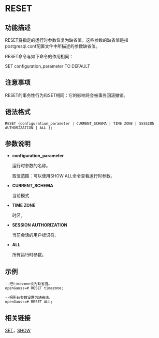 # RESET<a name="ZH-CN_TOPIC_0289900889"></a>

## 功能描述<a name="zh-cn_topic_0283137385_zh-cn_topic_0237122178_zh-cn_topic_0059779097_sa3f93000a69d4ca8b8633a05032af243"></a>

RESET将指定的运行时参数恢复为缺省值。这些参数的缺省值是指postgresql.conf配置文件中所描述的参数缺省值。

RESET命令与如下命令的作用相同：

SET configuration\_parameter TO DEFAULT

## 注意事项<a name="zh-cn_topic_0283137385_zh-cn_topic_0237122178_zh-cn_topic_0059779097_se19c96dc4d7341868f398f878ba97059"></a>

RESET的事务性行为和SET相同：它的影响将会被事务回滚撤销。

## 语法格式<a name="zh-cn_topic_0283137385_zh-cn_topic_0237122178_zh-cn_topic_0059779097_s3afbc03dbde14335b3bd49e0d094df41"></a>

```
RESET {configuration_parameter | CURRENT_SCHEMA | TIME ZONE | SESSION AUTHORIZATION | ALL };
```

## 参数说明<a name="zh-cn_topic_0283137385_zh-cn_topic_0237122178_zh-cn_topic_0059779097_s46998dbd2cc84394b47aad2adc8ea141"></a>

-   **configuration\_parameter**

    运行时参数的名称。

    取值范围：可以使用SHOW ALL命令查看运行时参数。

-   **CURRENT\_SCHEMA**

    当前模式

-   **TIME ZONE**

    时区。

-   **SESSION AUTHORIZATION**

    当前会话的用户标识符。

-   **ALL**

    所有运行时参数。


## 示例<a name="zh-cn_topic_0283137385_zh-cn_topic_0237122178_zh-cn_topic_0059779097_sa81e1feab8d2413fb3c8fb7b7c013fcb"></a>

```
--把timezone设为缺省值。
openGauss=# RESET timezone;

--把所有参数设置为缺省值。
openGauss=# RESET ALL;
```

## 相关链接<a name="zh-cn_topic_0283137385_zh-cn_topic_0237122178_zh-cn_topic_0059779097_s97f0691750e2467d97f3e904047703d7"></a>

[SET](SET.md)，[SHOW](SHOW.md)

